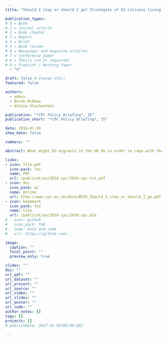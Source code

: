 ```yaml
---
title: "Should I stay or should I go? Strategies of EU citizens living in the UK in the context of the EU referendum"

publication_types:
# 0 = Book
# 1 = Journal article
# 2 = Book chapter
# 3 = Report
# 4 = Brief
# 5 = Book review
# 6 = Newspaper and magazine articles
# 7 = Conference paper
# 8 = Thesis (v4.2+ required)
# 9 = Preprint / Working Paper
  - "4"

draft: false # Change this!
featured: false

authors:
  - admin
  - Derek McGhee
  - Athina Vlachantoni

publication: "*CPC Policy Briefing*, 35"
publication_short: "*CPC Policy Briefing*, 35"

date: 2016-01-01
show_date: false

summary: ""

abstract: What might EU migrants in the UK do in order to cope with the UK’s departure from the EU? Might they stay or leave? Using data from a pre-EU Referendum online survey we examine how Portuguese, Polish and Romanian nationals in the UK intended to respond to the EU Referendum. Excluding the Irish, these groups are the three largest EU nationality groups in the UK.

links:
- icon: file-pdf
  icon-pack: fas
  name: PDF
  url: /publication/2016-cpc/2016-cpc-txt.pdf
- icon: doi
  icon_pack: ai
  name: Online
  url: http://www.cpc.ac.uk/docs/BP35_Should_I_stay_or_should_I_go.pdf
- icon: bookmark
  icon_pack: fas
  name: Cite
  url: /publication/2016-cpc/2016-cpc.bib
# - icon: github
#   icon_pack: fab
#   name: Data and code
#   url: https://github.com/...

image:
  caption: ""
  focal_point: ""
  preview_only: true

slides: ""
doi: ""
url_pdf: ""
url_dataset: ""
url_project: ""
url_source: ""
url_video: ""
url_slides: ""
url_poster: ""
url_code: ""
author_notes: []
tags: []
projects: []
# publishDate: 2017-01-01T00:00:00Z

---
```

